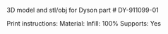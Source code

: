 
3D model and stl/obj for Dyson part # DY-911099-01

Print instructions:
Material:
Infill: 100%
Supports: Yes

